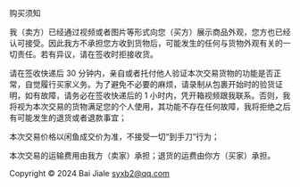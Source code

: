 购买须知

我（卖方）已经通过视频或者图片等形式向您（买方）展示商品外观，您方也已经认可接受。因此我方不承担您方收到货物后，可能发生的任何与货物外观有关的一切责任。若有异议，请在签收时拒接收货。

请在签收快递后 30 分钟内，亲自或者托付他人验证本次交易货物的功能是否正常，自觉履行买家义务。为了避免不必要的麻烦，请录制从包裹开始时的验货证明，如有故障，请务必在签收快递后的 1 小时内，凭开箱视频跟我联系。否则，我将视为本次交易的货物满足您的个人使用，其功能不存在任何故障，我将拒绝之后有可能发生的退货或者退款事宜；

本次交易价格以闲鱼成交价为准，不接受一切“到手刀”行为；

本次交易的运输费用由我方（卖家）承担；退货的运费由你方（买家）承担。

Copyright © 2024 Bai Jiale syxb2@qq.com
